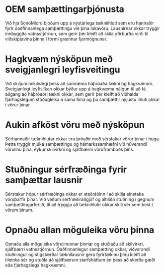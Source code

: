 # OEM samþættingarþjónusta
Við hjá SonoMicro bjóðum upp á nýstárlega tækniíhluti sem eru hannaðir fyrir óaðfinnanlega samþættingu við þína lokavöru. Lausnirnar okkar tryggir innbyggða vatnsstjórnun, sem gerir þér kleift að skila yfirburða virði til viðskiptavina þinna í formi grænnar fjarmögnunar.

# Hagkvæm nýsköpun með sveigjanlegri leyfisveitingu
Við skiljum mikilvægi þess að samræma háþróaða tækni og hagkvæmni. Sveigjanlegt leyfislíkan okkar býður upp á hagkvæma nálgun til að fá aðgang að háþróaðri tækni okkar, sem gerir þér kleift að viðhalda fjárhagslegum stöðugleika á sama tíma og þú samþættir nýjustu íhluti okkar í vörur þínar.

# Aukin afköst vöru með nýsköpun
Sérhannaðir tæknihlutar okkar eru þróaðir með sérstakar vörur þínar í huga. Þetta tryggir mjúka samþættingu og hámarkssamhæfni við núverandi vörulínu þína, eykur skilvirkni og sjálfbærni vöruframboðs þíns.

# Stuðningur sérfræðinga fyrir samþættar lausnir
Sérstakur hópur sérfræðinga okkar er staðráðinn í að skilja einstaka vöruþarfir þínar. Við veitum sérfræðiráðgjöf og alhliða stuðning í gegnum samþættingarferlið, til að tryggja að tæknihlutir okkar skili sér sem best í vörum þínum.

# Opnaðu allan möguleika vöru þinna
Opnaðu alla möguleika vörulínunnar þinnar og stuðlaðu að skilvirkri, sjálfbærri vatnsstjórnun. Óaðfinnanlegur samþætting okkar, viðvarandi stuðningur og stigstærðar tæknilausnir gera fyrirtækinu þínu kleift að tileinka sér og stuðla að sjálfbærum starfsháttum án þess að skerða gæði eða fjárhagslega hagkvæmni.